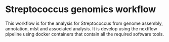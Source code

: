 # Streptococcus genomics workflow

This workflow is for the analysis for Streptococcus from genome assembly, annotation, mlst and associated analysis.
It is develop using the nextflow pipeline using docker containers that contain all the required software tools.